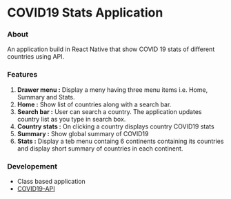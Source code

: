 # COVID19 Stats Application
### About
An application build in React Native that show COVID 19 stats of different countries using API.
### Features
1. __Drawer menu :__ Display a meny having three menu items i.e. Home, Summary and Stats.
2. __Home :__ Show list of countries along with a search bar.
3. __Search bar :__ User can search a country. The application updates country list as you type in search box.
5. __Country stats :__ On clicking a country displays country COVID19 stats
6. __Summary :__ Show global summary of COVID19
7. __Stats :__ Display a teb menu containg 6 continents containing its countries and display short summary of countries in each continent.
### Developement
* Class based application
* [COVID19-API](https://covid19api.com/)
